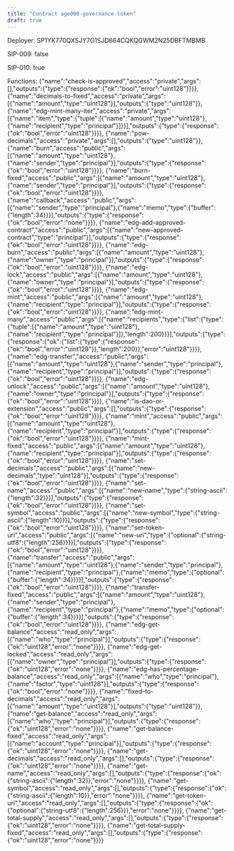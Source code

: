 ```yaml
---
title: "Contract age000-governance-token"
draft: true
---
```

Deployer: SP1YK770QXSJY7G1SJD664CQKQGWM2N25DBFTMBMB

SIP-009: false

SIP-010: true

Functions:
{"name":"check-is-approved","access":"private","args":[],"outputs":{"type":{"response":{"ok":"bool","error":"uint128"}}}}, {"name":"decimals-to-fixed","access":"private","args":[{"name":"amount","type":"uint128"}],"outputs":{"type":"uint128"}}, {"name":"edg-mint-many-iter","access":"private","args":[{"name":"item","type":{"tuple":[{"name":"amount","type":"uint128"},{"name":"recipient","type":"principal"}]}}],"outputs":{"type":{"response":{"ok":"bool","error":"uint128"}}}}, {"name":"pow-decimals","access":"private","args":[],"outputs":{"type":"uint128"}}, {"name":"burn","access":"public","args":[{"name":"amount","type":"uint128"},{"name":"sender","type":"principal"}],"outputs":{"type":{"response":{"ok":"bool","error":"uint128"}}}}, {"name":"burn-fixed","access":"public","args":[{"name":"amount","type":"uint128"},{"name":"sender","type":"principal"}],"outputs":{"type":{"response":{"ok":"bool","error":"uint128"}}}}, {"name":"callback","access":"public","args":[{"name":"sender","type":"principal"},{"name":"memo","type":{"buffer":{"length":34}}}],"outputs":{"type":{"response":{"ok":"bool","error":"none"}}}}, {"name":"edg-add-approved-contract","access":"public","args":[{"name":"new-approved-contract","type":"principal"}],"outputs":{"type":{"response":{"ok":"bool","error":"uint128"}}}}, {"name":"edg-burn","access":"public","args":[{"name":"amount","type":"uint128"},{"name":"owner","type":"principal"}],"outputs":{"type":{"response":{"ok":"bool","error":"uint128"}}}}, {"name":"edg-lock","access":"public","args":[{"name":"amount","type":"uint128"},{"name":"owner","type":"principal"}],"outputs":{"type":{"response":{"ok":"bool","error":"uint128"}}}}, {"name":"edg-mint","access":"public","args":[{"name":"amount","type":"uint128"},{"name":"recipient","type":"principal"}],"outputs":{"type":{"response":{"ok":"bool","error":"uint128"}}}}, {"name":"edg-mint-many","access":"public","args":[{"name":"recipients","type":{"list":{"type":{"tuple":[{"name":"amount","type":"uint128"},{"name":"recipient","type":"principal"}]},"length":200}}}],"outputs":{"type":{"response":{"ok":{"list":{"type":{"response":{"ok":"bool","error":"uint128"}},"length":200}},"error":"uint128"}}}}, {"name":"edg-transfer","access":"public","args":[{"name":"amount","type":"uint128"},{"name":"sender","type":"principal"},{"name":"recipient","type":"principal"}],"outputs":{"type":{"response":{"ok":"bool","error":"uint128"}}}}, {"name":"edg-unlock","access":"public","args":[{"name":"amount","type":"uint128"},{"name":"owner","type":"principal"}],"outputs":{"type":{"response":{"ok":"bool","error":"uint128"}}}}, {"name":"is-dao-or-extension","access":"public","args":[],"outputs":{"type":{"response":{"ok":"bool","error":"uint128"}}}}, {"name":"mint","access":"public","args":[{"name":"amount","type":"uint128"},{"name":"recipient","type":"principal"}],"outputs":{"type":{"response":{"ok":"bool","error":"uint128"}}}}, {"name":"mint-fixed","access":"public","args":[{"name":"amount","type":"uint128"},{"name":"recipient","type":"principal"}],"outputs":{"type":{"response":{"ok":"bool","error":"uint128"}}}}, {"name":"set-decimals","access":"public","args":[{"name":"new-decimals","type":"uint128"}],"outputs":{"type":{"response":{"ok":"bool","error":"uint128"}}}}, {"name":"set-name","access":"public","args":[{"name":"new-name","type":{"string-ascii":{"length":32}}}],"outputs":{"type":{"response":{"ok":"bool","error":"uint128"}}}}, {"name":"set-symbol","access":"public","args":[{"name":"new-symbol","type":{"string-ascii":{"length":10}}}],"outputs":{"type":{"response":{"ok":"bool","error":"uint128"}}}}, {"name":"set-token-uri","access":"public","args":[{"name":"new-uri","type":{"optional":{"string-utf8":{"length":256}}}}],"outputs":{"type":{"response":{"ok":"bool","error":"uint128"}}}}, {"name":"transfer","access":"public","args":[{"name":"amount","type":"uint128"},{"name":"sender","type":"principal"},{"name":"recipient","type":"principal"},{"name":"memo","type":{"optional":{"buffer":{"length":34}}}}],"outputs":{"type":{"response":{"ok":"bool","error":"uint128"}}}}, {"name":"transfer-fixed","access":"public","args":[{"name":"amount","type":"uint128"},{"name":"sender","type":"principal"},{"name":"recipient","type":"principal"},{"name":"memo","type":{"optional":{"buffer":{"length":34}}}}],"outputs":{"type":{"response":{"ok":"bool","error":"uint128"}}}}, {"name":"edg-get-balance","access":"read_only","args":[{"name":"who","type":"principal"}],"outputs":{"type":{"response":{"ok":"uint128","error":"none"}}}}, {"name":"edg-get-locked","access":"read_only","args":[{"name":"owner","type":"principal"}],"outputs":{"type":{"response":{"ok":"uint128","error":"none"}}}}, {"name":"edg-has-percentage-balance","access":"read_only","args":[{"name":"who","type":"principal"},{"name":"factor","type":"uint128"}],"outputs":{"type":{"response":{"ok":"bool","error":"none"}}}}, {"name":"fixed-to-decimals","access":"read_only","args":[{"name":"amount","type":"uint128"}],"outputs":{"type":"uint128"}}, {"name":"get-balance","access":"read_only","args":[{"name":"who","type":"principal"}],"outputs":{"type":{"response":{"ok":"uint128","error":"none"}}}}, {"name":"get-balance-fixed","access":"read_only","args":[{"name":"account","type":"principal"}],"outputs":{"type":{"response":{"ok":"uint128","error":"none"}}}}, {"name":"get-decimals","access":"read_only","args":[],"outputs":{"type":{"response":{"ok":"uint128","error":"none"}}}}, {"name":"get-name","access":"read_only","args":[],"outputs":{"type":{"response":{"ok":{"string-ascii":{"length":32}},"error":"none"}}}}, {"name":"get-symbol","access":"read_only","args":[],"outputs":{"type":{"response":{"ok":{"string-ascii":{"length":10}},"error":"none"}}}}, {"name":"get-token-uri","access":"read_only","args":[],"outputs":{"type":{"response":{"ok":{"optional":{"string-utf8":{"length":256}}},"error":"none"}}}}, {"name":"get-total-supply","access":"read_only","args":[],"outputs":{"type":{"response":{"ok":"uint128","error":"none"}}}}, {"name":"get-total-supply-fixed","access":"read_only","args":[],"outputs":{"type":{"response":{"ok":"uint128","error":"none"}}}}
